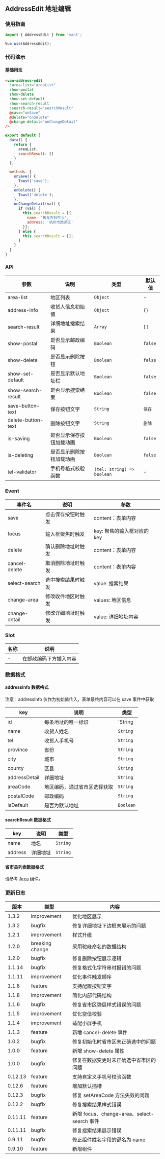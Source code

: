 ## AddressEdit 地址编辑

### 使用指南
``` javascript
import { AddressEdit } from 'vant';

Vue.use(AddressEdit);
```

### 代码演示

#### 基础用法

```html
<van-address-edit
  :area-list="areaList"
  show-postal
  show-delete
  show-set-default
  show-search-result
  :search-result="searchResult"
  @save="onSave"
  @delete="onDelete"
  @change-detail="onChangeDetail"
/>
```

```javascript
export default {
  data() {
    return {
      areaList,
      searchResult: []
    }
  },

  methods: {
    onSave() {
      Toast('save');
    },
    onDelete() {
      Toast('delete');
    },
    onChangeDetail(val) {
      if (val) {
        this.searchResult = [{
          name: '黄龙万科中心',
          address: '杭州市西湖区'
        }];
      } else {
        this.searchResult = [];
      }
    }
  }
}
```

### API

| 参数 | 说明 | 类型 | 默认值 |
|-----------|-----------|-----------|-------------|
| area-list | 地区列表 | `Object` | - |
| address-info | 收货人信息初始值 | `Object` | `{}` |
| search-result | 详细地址搜索结果 | `Array` | `[]` |
| show-postal | 是否显示邮政编码 | `Boolean` | `false` |
| show-delete | 是否显示删除按钮 | `Boolean` | `false` |
| show-set-default | 是否显示默认地址栏 | `Boolean` | `false` |
| show-search-result | 是否显示搜索结果 | `Boolean` | `false` |
| save-button-text | 保存按钮文字 | `String` | `保存` |
| delete-button-text | 删除按钮文字 | `String` | `删除` |
| is-saving | 是否显示保存按钮加载动画 | `Boolean` | `false` |
| is-deleting | 是否显示删除按钮加载动画 | `Boolean` | `false` |
| tel-validator | 手机号格式校验函数 | `(tel: string) => boolean` | - |

### Event

| 事件名 | 说明 | 参数 |
|-----------|-----------|-----------|
| save | 点击保存按钮时触发 | content：表单内容 |
| focus | 输入框聚焦时触发 | key: 聚焦的输入框对应的 key |
| delete | 确认删除地址时触发 | content：表单内容 |
| cancel-delete | 取消删除地址时触发 | content：表单内容 |
| select-search | 选中搜索结果时触发 | value: 搜索结果 |
| change-area | 修改收件地区时触发 | values: 地区信息 |
| change-detail | 修改详细地址时触发 | value: 详细地址内容 |

### Slot

| 名称 | 说明 |
|-----------|-----------|
| - | 在邮政编码下方插入内容 |

### 数据格式

#### addressInfo 数据格式

注意：addressInfo 仅作为初始值传入，表单最终内容可以在 save 事件中获取

| key | 说明 | 类型 |
|-----------|-----------|-----------|
| id | 每条地址的唯一标识 | `String | Number` |
| name | 收货人姓名 | `String` |
| tel | 收货人手机号 | `String` |
| province | 省份 | `String` |
| city | 城市 | `String` |
| county | 区县 | `String` |
| addressDetail | 详细地址 | `String` |
| areaCode | 地区编码，通过省市区选择获取 | `String` |
| postalCode | 邮政编码 | `String` |
| isDefault | 是否为默认地址 | `Boolean` |

#### searchResult 数据格式

| key | 说明 | 类型 |
|-----------|-----------|-----------|
| name | 地名 | `String` |
| address | 详细地址 | `String` |

#### 省市县列表数据格式
请参考 [Area](#/zh-CN/area) 组件。

### 更新日志

| 版本 | 类型 | 内容 |
|-----------|-----------|-----------|
| 1.3.2 | improvement | 优化地区展示
| 1.3.2 | bugfix | 修复详细地址下边框未展示的问题
| 1.2.1 | improvement | 样式升级
| 1.2.0 | breaking change | 采用驼峰命名的数据结构
| 1.2.0 | bugfix | 修复删除按钮展示逻辑
| 1.1.14 | bugfix | 修复格式化字符串时报错的问题
| 1.1.11 | improvement | 优化事件触发顺序
| 1.1.8 | feature | 支持配置按钮文字
| 1.1.8 | improvement | 简化内部代码结构
| 1.1.6 | bugfix | 修复省市区弹层样式错误的问题
| 1.1.5 | improvement | 优化空值校验
| 1.1.4 | improvement | 适配小屏手机
| 1.1.3 | feature | 新增 cancel-delete 事件
| 1.0.2 | bugfix | 修复初始化时省市区未正确选中的问题
| 1.0.0 | feature | 新增 show-delete 属性
| 1.0.0 | bugfix | 修复在数据变更时未正确选中省市区的问题
| 0.12.13 | feature | 支持自定义手机号校验函数
| 0.12.6 | feature | 增加默认插槽
| 0.12.3 | bugfix | 修复 setAreaCode 方法失效的问题
| 0.12.2 | bugfix | 修复搜索结果样式错误
| 0.11.11 | feature | 新增 focus、change-area、select-search 事件
| 0.11.11 | bugfix | 修复搜索结果展示错误
| 0.9.11 | bugfix | 修正组件姓名字段的键名为 name
| 0.9.10 | feature | 新增组件
